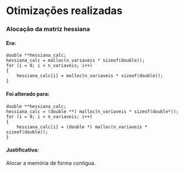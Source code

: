 # Otimizações realizadas

### Alocação da matriz hessiana
#### Era:
    double **hessiana_calc;
    hessiana_calc = malloc(n_variaveis * sizeof(double));
    for (i = 0; i < n_variaveis; i++)
    {
        hessiana_calc[i] = malloc(n_variaveis * sizeof(double));
    }


#### Foi alterado para: 
    double **hessiana_calc;
    hessiana_calc = (double **) malloc(n_variaveis * sizeof(double*));
    for (i = 0; i < n_variaveis; i++)
    {
        hessiana_calc[i] = (double *) malloc(n_variaveis * sizeof(double));
    }
#### Justificativa:
Alocar a memória de forma contigua.
    
